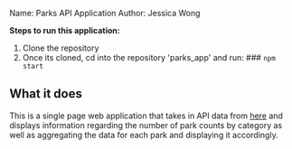 Name: Parks API Application
Author: Jessica Wong

**Steps to run this application:**
1) Clone the repository 
2) Once its cloned, cd into the repository 'parks_app' and run: ### `npm start`

## What it does

This is a single page web application that takes in API data from [here](https://developer.nps.gov/api/v1/activities/parks?api_key=q3rOnLMk9ojhMdKRdF8nQeR1UsREJwdHMRgv05Ws)
and displays information regarding the number of park counts by category as well as aggregating the data for each park and displaying it accordingly.